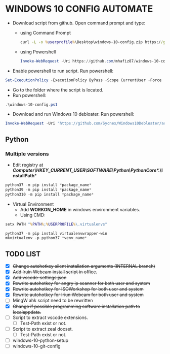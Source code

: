 # **WINDOWS 10 CONFIG AUTOMATE**

- Download script from github. Open command prompt and type:
  - using Command Prompt

    ```cmd
    curl -L -o %userprofile%\Desktop\windows-10-config.zip https://github.com/mhafiz87/windows-10-config/archive/master.zip
    ```

  - using Powershell

    ```powershell
    Invoke-WebRequest -Uri https://github.com/mhafiz87/windows-10-config/archive/master.zip -OutFile ~\Desktop\master.zip
    ```

- Enable powershell to run script. Run powershell:

```powershell
Set-ExecutionPolicy -ExecutionPolicy ByPass -Scope CurrentUser -Force
```

- Go to the folder where the script is located.
- Run powershell:

```powershell
.\windows-10-config.ps1
```

- Download and run Windows 10 debloater. Run powershell:

```powershell
Invoke-WebRequest -Uri "https://github.com/Sycnex/Windows10Debloater/archive/master.zip" -OutFile "$env:USERPROFILE\Desktop\Windows10Debloater.zip"
```

## **Python**

### **Multiple versions**

- Edit registry at ***Computer\HKEY_CURRENT_USER\SOFTWARE\Python\PythonCore\*.*\InstallPath***

```powershell
python37 -m pip install *package_name*
python39 -m pip install *package_name*
python310 -m pip install *package_name*
```

- Virtual Environment
  - Add **WORKON_HOME** in windows environment variables.
  - Using CMD:

```cmd
setx PATH "%PATH%;%USERPROFILE%\.virtualenvs"
```

```powershell
python37 -m pip install virtualenvwrapper-win
mkvirtualenv -p python37 *venv_name*
```

## TODO LIST

- [x] ~~Change autohotkey silent installation arguments (INTERNAL branch)~~
- [x] ~~Add Iruin Webcam install script in office.~~
- [x] ~~Add vscode-settings.json~~
- [x] ~~Rewrite autohotkey for angry ip scanner for both user and system~~
- [x] ~~Rewrite autohotkey for ISOWorkshop for both user and system~~
- [x] ~~Rewrite autohotkey for Iriun Webcam for both user and system~~
- [ ] MingW ahk script need to be rewritten
- [x] ~~Change if possible programming software installation path to localappdata.~~
- [ ] Script to extract vscode extensions.
  - [ ] Test-Path exist or not.
- [ ] Script to extract zeal docset.
  - [ ] Test-Path exist or not.
- [ ] windows-10-python-setup
- [ ] windows-10-git-config
